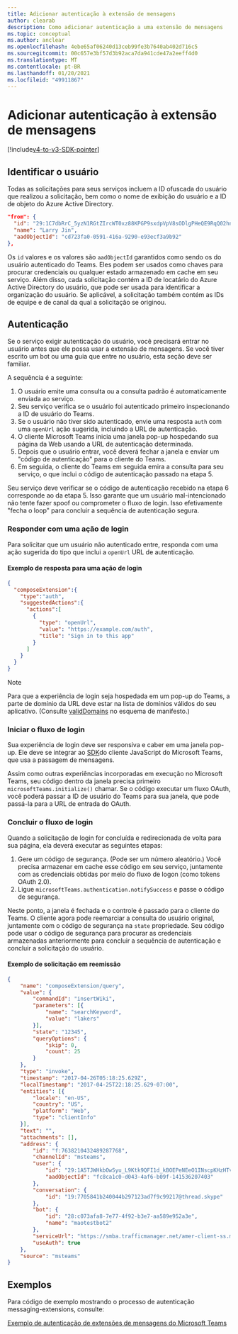 ```yaml
---
title: Adicionar autenticação à extensão de mensagens
author: clearab
description: Como adicionar autenticação a uma extensão de mensagens
ms.topic: conceptual
ms.author: anclear
ms.openlocfilehash: 4ebe65af06240d13ceb99fe3b7640ab402d716c5
ms.sourcegitcommit: 00c657e3bf57d3b92aca7da941cde47a2eeff4d0
ms.translationtype: MT
ms.contentlocale: pt-BR
ms.lasthandoff: 01/20/2021
ms.locfileid: "49911867"
---
```

# <a name="add-authentication-to-your-messaging-extension"></a>Adicionar autenticação à extensão de mensagens

[!include[v4-to-v3-SDK-pointer](~/includes/v4-to-v3-pointer-me.md)]

## <a name="identify-the-user"></a>Identificar o usuário

Todas as solicitações para seus serviços incluem a ID ofuscada do usuário que realizou a solicitação, bem como o nome de exibição do usuário e a ID de objeto do Azure Active Directory.

```json
"from": {
  "id": "29:1C7dbRrC_5yzN1RGtZIrcWT0xz88KPGP9sxdpVpV8sODlgPHeQE9RqQ02hnpuKzy6zZ-AaZx6swUOMj_Dsdse3TQ4sIaeebbFBF-VgjJy_nY",
  "name": "Larry Jin",
  "aadObjectId": "cd723fa0-0591-416a-9290-e93ecf3a9b92"
},
```

Os `id` valores e os valores são `aadObjectId` garantidos como sendo os do usuário autenticado do Teams. Eles podem ser usados como chaves para procurar credenciais ou qualquer estado armazenado em cache em seu serviço. Além disso, cada solicitação contém a ID de locatário do Azure Active Directory do usuário, que pode ser usada para identificar a organização do usuário. Se aplicável, a solicitação também contém as IDs de equipe e de canal da qual a solicitação se originou.

## <a name="authentication"></a>Autenticação

Se o serviço exigir autenticação do usuário, você precisará entrar no usuário antes que ele possa usar a extensão de mensagens. Se você tiver escrito um bot ou uma guia que entre no usuário, esta seção deve ser familiar.

A sequência é a seguinte:

1. O usuário emite uma consulta ou a consulta padrão é automaticamente enviada ao serviço.
2. Seu serviço verifica se o usuário foi autenticado primeiro inspecionando a ID de usuário do Teams.
3. Se o usuário não tiver sido autenticado, envie uma resposta `auth` com uma `openUrl` ação sugerida, incluindo a URL de autenticação.
4. O cliente Microsoft Teams inicia uma janela pop-up hospedando sua página da Web usando a URL de autenticação determinada.
5. Depois que o usuário entrar, você deverá fechar a janela e enviar um "código de autenticação" para o cliente do Teams.
6. Em seguida, o cliente do Teams em seguida emira a consulta para seu serviço, o que inclui o código de autenticação passado na etapa 5.

Seu serviço deve verificar se o código de autenticação recebido na etapa 6 corresponde ao da etapa 5. Isso garante que um usuário mal-intencionado não tente fazer spoof ou comprometer o fluxo de login. Isso efetivamente "fecha o loop" para concluir a sequência de autenticação segura.

### <a name="respond-with-a-sign-in-action"></a>Responder com uma ação de login

Para solicitar que um usuário não autenticado entre, responda com uma ação sugerida do tipo que inclui a `openUrl` URL de autenticação.

#### <a name="response-example-for-a-sign-in-action"></a>Exemplo de resposta para uma ação de login

```json
{
  "composeExtension":{
    "type":"auth",
    "suggestedActions":{
      "actions":[
        {
          "type": "openUrl",
          "value": "https://example.com/auth",
          "title": "Sign in to this app"
        }
      ]
    }
  }
}
```

> [!NOTE]
> Para que a experiência de login seja hospedada em um pop-up do Teams, a parte de domínio da URL deve estar na lista de domínios válidos do seu aplicativo. (Consulte [validDomains](~/resources/schema/manifest-schema.md#validdomains) no esquema de manifesto.)

### <a name="start-the-sign-in-flow"></a>Iniciar o fluxo de login

Sua experiência de login deve ser responsiva e caber em uma janela pop-up. Ele deve se integrar ao [SDK](/javascript/api/overview/msteams-client)do cliente JavaScript do Microsoft Teams, que usa a passagem de mensagens.

Assim como outras experiências incorporadas em execução no Microsoft Teams, seu código dentro da janela precisa primeiro `microsoftTeams.initialize()` chamar. Se o código executar um fluxo OAuth, você poderá passar a ID de usuário do Teams para sua janela, que pode passá-la para a URL de entrada do OAuth.

### <a name="complete-the-sign-in-flow"></a>Concluir o fluxo de login

Quando a solicitação de login for concluída e redirecionada de volta para sua página, ela deverá executar as seguintes etapas:

1. Gere um código de segurança. (Pode ser um número aleatório.) Você precisa armazenar em cache esse código em seu serviço, juntamente com as credenciais obtidas por meio do fluxo de logon (como tokens OAuth 2.0).
2. Ligue `microsoftTeams.authentication.notifySuccess` e passe o código de segurança.

Neste ponto, a janela é fechada e o controle é passado para o cliente do Teams. O cliente agora pode reemarciar a consulta do usuário original, juntamente com o código de segurança na `state` propriedade. Seu código pode usar o código de segurança para procurar as credenciais armazenadas anteriormente para concluir a sequência de autenticação e concluir a solicitação do usuário.

#### <a name="reissued-request-example"></a>Exemplo de solicitação em reemissão

```json
{
    "name": "composeExtension/query",
    "value": {
        "commandId": "insertWiki",
        "parameters": [{
            "name": "searchKeyword",
            "value": "lakers"
        }],
        "state": "12345",
        "queryOptions": {
            "skip": 0,
            "count": 25
        }
    },
    "type": "invoke",
    "timestamp": "2017-04-26T05:18:25.629Z",
    "localTimestamp": "2017-04-25T22:18:25.629-07:00",
    "entities": [{
        "locale": "en-US",
        "country": "US",
        "platform": "Web",
        "type": "clientInfo"
    }],
    "text": "",
    "attachments": [],
    "address": {
        "id": "f:7638210432489287768",
        "channelId": "msteams",
        "user": {
            "id": "29:1A5TJWHkbOwSyu_L9Ktk9QFI1d_kBOEPeNEeO1INscpKHzHTvWfiau5AX_6y3SuiOby-r73dzHJ17HipUWqGPgw",
            "aadObjectId": "fc8ca1c0-d043-4af6-b09f-141536207403"
        },
        "conversation": {
            "id": "19:7705841b240044b297123ad7f9c99217@thread.skype"
        },
        "bot": {
            "id": "28:c073afa8-7e77-4f92-b3e7-aa589e952a3e",
            "name": "maotestbot2"
        },
        "serviceUrl": "https://smba.trafficmanager.net/amer-client-ss.msg/",
        "useAuth": true
    },
    "source": "msteams"
}
```

## <a name="samples"></a>Exemplos
Para código de exemplo mostrando o processo de autenticação messaging-extensions, consulte:

[Exemplo de autenticação de extensões de mensagens do Microsoft Teams](https://github.com/microsoft/BotBuilder-Samples/tree/main/samples/csharp_dotnetcore/52.teams-messaging-extensions-search-auth-config)

 
